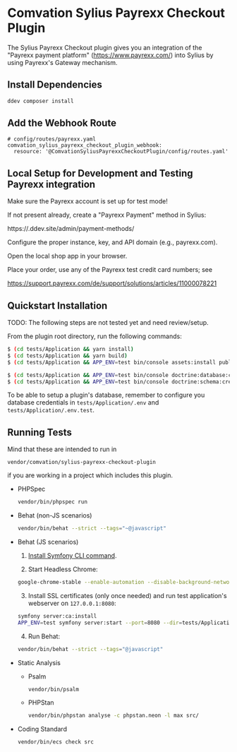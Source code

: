 # Comvation Sylius Payrexx Checkout Plugin

The Sylius Payrexx Checkout plugin gives you an integration of the "Payrexx payment platform" (https://www.payrexx.com/)
into Sylius by using Payrexx's Gateway mechanism.

## Install Dependencies

```bash
ddev composer install
```

## Add the Webhook Route

```
# config/routes/payrexx.yaml
comvation_sylius_payrexx_checkout_plugin_webhook:
  resource: '@ComvationSyliusPayrexxCheckoutPlugin/config/routes.yaml'
```

## Local Setup for Development and Testing Payrexx integration

Make sure the Payrexx account is set up for test mode!

If not present already, create a "Payrexx Payment" method in Sylius:

https://<hostname>.ddev.site/admin/payment-methods/

Configure the proper instance, key, and API domain (e.g., payrexx.com).

Open the local shop app in your browser.

Place your order, use any of the Payrexx test credit card numbers; see

https://support.payrexx.com/de/support/solutions/articles/11000078221

## Quickstart Installation

TODO: The following steps are not tested yet and need review/setup.

From the plugin root directory, run the following commands:

```bash
$ (cd tests/Application && yarn install)
$ (cd tests/Application && yarn build)
$ (cd tests/Application && APP_ENV=test bin/console assets:install public)

$ (cd tests/Application && APP_ENV=test bin/console doctrine:database:create)
$ (cd tests/Application && APP_ENV=test bin/console doctrine:schema:create)
```

To be able to setup a plugin's database, remember to configure you database credentials in `tests/Application/.env`
and `tests/Application/.env.test`.

## Running Tests

Mind that these are intended to run in

```
vendor/comvation/sylius-payrexx-checkout-plugin
```

if you are working in a project which includes this plugin.

- PHPSpec

  ```bash
  vendor/bin/phpspec run
  ```

- Behat (non-JS scenarios)

  ```bash
  vendor/bin/behat --strict --tags="~@javascript"
  ```

- Behat (JS scenarios)

    1. [Install Symfony CLI command](https://symfony.com/download).

    2. Start Headless Chrome:

    ```bash
    google-chrome-stable --enable-automation --disable-background-networking --no-default-browser-check --no-first-run --disable-popup-blocking --disable-default-apps --allow-insecure-localhost --disable-translate --disable-extensions --no-sandbox --enable-features=Metal --headless --remote-debugging-port=9222 --window-size=2880,1800 --proxy-server='direct://' --proxy-bypass-list='*' http://127.0.0.1
    ```

    3. Install SSL certificates (only once needed) and run test application's webserver on `127.0.0.1:8080`:

    ```bash
    symfony server:ca:install
    APP_ENV=test symfony server:start --port=8080 --dir=tests/Application/public --daemon
    ```

    4. Run Behat:

    ```bash
    vendor/bin/behat --strict --tags="@javascript"
    ```

- Static Analysis

    - Psalm

      ```bash
      vendor/bin/psalm
      ```

    - PHPStan

      ```bash
      vendor/bin/phpstan analyse -c phpstan.neon -l max src/
      ```

- Coding Standard

  ```bash
  vendor/bin/ecs check src
  ```
